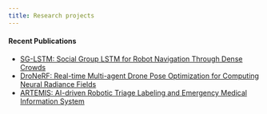 ```yaml
---
title: Research projects
---
```


#### Recent Publications
* [SG-LSTM: Social Group LSTM for Robot Navigation Through Dense Crowds](/research/sg-lstm/)
* [DroNeRF: Real-time Multi-agent Drone Pose Optimization for Computing Neural Radiance Fields](/research/dronerf/)
* [ARTEMIS: AI-driven Robotic Triage Labeling and Emergency Medical Information System](/research/projects/artemis/)